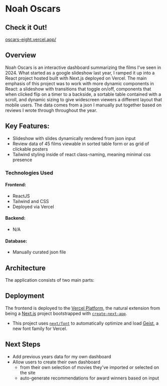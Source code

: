 # Noah Oscars

## Check it Out!

[oscars-eight.vercel.app/](oscars-eight.vercel.app/)

## Overview

Noah Oscars is an interactive dashboard summarizing the films I've seen in 2024. What started as a google slideshow last year, I ramped it up into a React project hosted built with Next.js deployed on Vercel. The main emphasis of this project was to work with more dynamic components in React: a slideshow with transitions that toggle on/off, components that when clicked flip on a timer to a backside, a sortable table contained with a scroll, and dynamic sizing to give widescreen viewers a different layout that mobile users. The data comes from a json I manually put together based on reviews I wrote through throughout the year.

## Key Features:

- Slideshow with slides dynamically rendered from json input
- Review data of 45 films viewable in sorted table form or as grid of clickable posters
- Tailwind styling inside of react class-naming, meaning minimal css presence

### Technologies Used

#### Frontend:

- ReactJS
- Tailwind and CSS
- Deployed via Vercel

#### Backend:

- N/A

#### Database:

- Manually curated json file

## Architecture

The application consists of two main parts:

## Deployment

The frontend is deployed to the [Vercel Platform](https://vercel.com/new?utm_medium=default-template&filter=next.js&utm_source=create-next-app&utm_campaign=create-next-app-readme), the natural extension from being a [Next.js](https://nextjs.org) project bootstrapped with [`create-next-app`](https://nextjs.org/docs/app/api-reference/cli/create-next-app).

- This project uses [`next/font`](https://nextjs.org/docs/app/building-your-application/optimizing/fonts) to automatically optimize and load [Geist](https://vercel.com/font), a new font family for Vercel.

## Next Steps

- Add previous years data for my own dashboard
- Allow users to create their own dashboard
  - from their own selection of movies they've imported or selected on the site
  - auto-generate recommendations for award winners based on input
